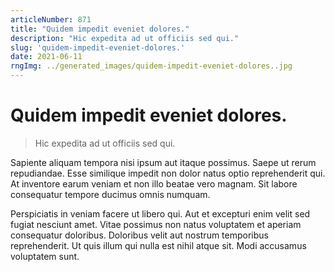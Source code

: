 ```yaml
---
articleNumber: 871
title: "Quidem impedit eveniet dolores."
description: "Hic expedita ad ut officiis sed qui."
slug: 'quidem-impedit-eveniet-dolores.'
date: 2021-06-11
rngImg: ../generated_images/quidem-impedit-eveniet-dolores..jpg
---
```


# Quidem impedit eveniet dolores.

> Hic expedita ad ut officiis sed qui.

Sapiente aliquam tempora nisi ipsum aut itaque possimus. Saepe ut rerum repudiandae. Esse similique impedit non dolor natus optio reprehenderit qui. At inventore earum veniam et non illo beatae vero magnam. Sit labore consequatur tempore ducimus omnis numquam.
 Perspiciatis in veniam facere ut libero qui. Aut et excepturi enim velit sed fugiat nesciunt amet. Vitae possimus non natus voluptatem et aperiam consequatur doloribus. Doloribus velit aut nostrum temporibus reprehenderit. Ut quis illum qui nulla est nihil atque sit. Modi accusamus voluptatem sunt.

